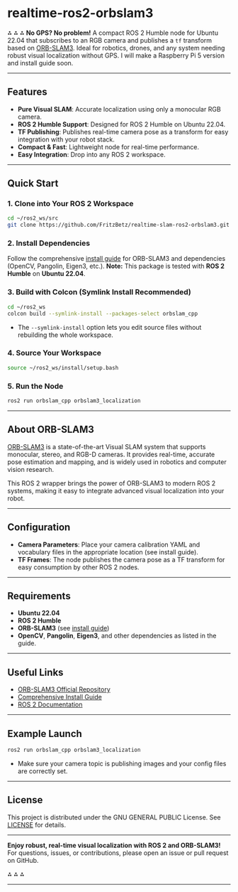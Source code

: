 # realtime-ros2-orbslam3
⁂   ⁂   ⁂
**No GPS? No problem!**
A compact ROS 2 Humble node for Ubuntu 22.04 that subscribes to an RGB camera and publishes a `tf` transform based on [ORB-SLAM3](https://github.com/UZ-SLAMLab/ORB_SLAM3).
Ideal for robotics, drones, and any system needing robust visual localization without GPS. I will make a Raspberry Pi 5 version and install guide soon.

---

## Features

- **Pure Visual SLAM**: Accurate localization using only a monocular RGB camera.
- **ROS 2 Humble Support**: Designed for ROS 2 Humble on Ubuntu 22.04.
- **TF Publishing**: Publishes real-time camera pose as a transform for easy integration with your robot stack.
- **Compact \& Fast**: Lightweight node for real-time performance.
- **Easy Integration**: Drop into any ROS 2 workspace.

---

## Quick Start

### 1. Clone into Your ROS 2 Workspace

```bash
cd ~/ros2_ws/src
git clone https://github.com/FritzBetz/realtime-slam-ros2-orbslam3.git
```


### 2. Install Dependencies

Follow the comprehensive [install guide](https://github.com/FritzBetz/ORB-SLAM3-update) for ORB-SLAM3 and dependencies (OpenCV, Pangolin, Eigen3, etc.).
**Note:** This package is tested with **ROS 2 Humble** on **Ubuntu 22.04**.

### 3. Build with Colcon (Symlink Install Recommended)

```bash
cd ~/ros2_ws
colcon build --symlink-install --packages-select orbslam_cpp
```

- The `--symlink-install` option lets you edit source files without rebuilding the whole workspace.


### 4. Source Your Workspace

```bash
source ~/ros2_ws/install/setup.bash
```


### 5. Run the Node

```bash
ros2 run orbslam_cpp orbslam3_localization
```


---

## About ORB-SLAM3

[ORB-SLAM3](https://github.com/UZ-SLAMLab/ORB_SLAM3) is a state-of-the-art Visual SLAM system that supports monocular, stereo, and RGB-D cameras.
It provides real-time, accurate pose estimation and mapping, and is widely used in robotics and computer vision research.

This ROS 2 wrapper brings the power of ORB-SLAM3 to modern ROS 2 systems, making it easy to integrate advanced visual localization into your robot.

---

## Configuration

- **Camera Parameters**: Place your camera calibration YAML and vocabulary files in the appropriate location (see install guide).
- **TF Frames**: The node publishes the camera pose as a TF transform for easy consumption by other ROS 2 nodes.

---

## Requirements

- **Ubuntu 22.04**
- **ROS 2 Humble**
- **ORB-SLAM3** (see [install guide](https://github.com/FritzBetz/ORB-SLAM3-update))
- **OpenCV**, **Pangolin**, **Eigen3**, and other dependencies as listed in the guide.

---

## Useful Links

- [ORB-SLAM3 Official Repository](https://github.com/UZ-SLAMLab/ORB_SLAM3)
- [Comprehensive Install Guide](https://github.com/FritzBetz/ORB-SLAM3-update)
- [ROS 2 Documentation](https://docs.ros.org/en/humble/index.html)

---

## Example Launch

```bash
ros2 run orbslam_cpp orbslam3_localization
```

- Make sure your camera topic is publishing images and your config files are correctly set.

---

## License

This project is distributed under the GNU GENERAL PUBLIC License. See [LICENSE](LICENSE) for details.

---

**Enjoy robust, real-time visual localization with ROS 2 and ORB-SLAM3!**
For questions, issues, or contributions, please open an issue or pull request on GitHub.

⁂   ⁂   ⁂

---
